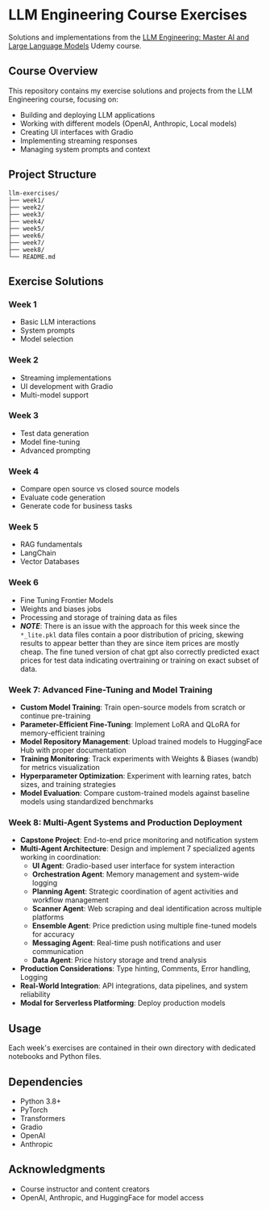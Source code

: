 # LLM Engineering Course Exercises

Solutions and implementations from the [LLM Engineering: Master AI and Large Language Models](https://www.udemy.com/course/llm-engineering-master-ai-and-large-language-models/) Udemy course.

## Course Overview

This repository contains my exercise solutions and projects from the LLM Engineering course, focusing on:
- Building and deploying LLM applications
- Working with different models (OpenAI, Anthropic, Local models)
- Creating UI interfaces with Gradio
- Implementing streaming responses
- Managing system prompts and context

## Project Structure

```
llm-exercises/
├── week1/
├── week2/
├── week3/
├── week4/
├── week5/
├── week6/
├── week7/
├── week8/
└── README.md
```

## Exercise Solutions

### Week 1
- Basic LLM interactions
- System prompts
- Model selection

### Week 2
- Streaming implementations
- UI development with Gradio
- Multi-model support

### Week 3
- Test data generation
- Model fine-tuning
- Advanced prompting

### Week 4
- Compare open source vs closed source models
- Evaluate code generation
- Generate code for business tasks

### Week 5
- RAG fundamentals
- LangChain
- Vector Databases

### Week 6
- Fine Tuning Frontier Models
- Weights and biases jobs
- Processing and storage of training data as files
- **_NOTE_**: There is an issue with the approach for this week since the `*_lite.pkl` data files contain a poor distribution of pricing, skewing results to appear better than they are since item prices are mostly cheap. The fine tuned version of chat gpt also correctly predicted exact prices for test data indicating overtraining or training on exact subset of data.

### Week 7: Advanced Fine-Tuning and Model Training
- **Custom Model Training**: Train open-source models from scratch or continue pre-training
- **Parameter-Efficient Fine-Tuning**: Implement LoRA and QLoRA for memory-efficient training
- **Model Repository Management**: Upload trained models to HuggingFace Hub with proper documentation
- **Training Monitoring**: Track experiments with Weights & Biases (wandb) for metrics visualization
- **Hyperparameter Optimization**: Experiment with learning rates, batch sizes, and training strategies
- **Model Evaluation**: Compare custom-trained models against baseline models using standardized benchmarks

### Week 8: Multi-Agent Systems and Production Deployment
- **Capstone Project**: End-to-end price monitoring and notification system
- **Multi-Agent Architecture**: Design and implement 7 specialized agents working in coordination:
  - **UI Agent**: Gradio-based user interface for system interaction
  - **Orchestration Agent**: Memory management and system-wide logging
  - **Planning Agent**: Strategic coordination of agent activities and workflow management
  - **Scanner Agent**: Web scraping and deal identification across multiple platforms
  - **Ensemble Agent**: Price prediction using multiple fine-tuned models for accuracy
  - **Messaging Agent**: Real-time push notifications and user communication
  - **Data Agent**: Price history storage and trend analysis
- **Production Considerations**: Type hinting, Comments, Error handling, Logging
- **Real-World Integration**: API integrations, data pipelines, and system reliability
- **Modal for Serverless Platforming**: Deploy production models

## Usage

Each week's exercises are contained in their own directory with dedicated notebooks and Python files.

## Dependencies

- Python 3.8+
- PyTorch
- Transformers
- Gradio
- OpenAI
- Anthropic


## Acknowledgments

- Course instructor and content creators
- OpenAI, Anthropic, and HuggingFace for model access
